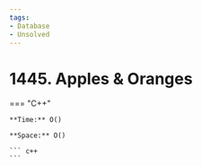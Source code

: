 ```yaml
---
tags:
- Database
- Unsolved
---
```



# 1445. Apples & Oranges

=== "C++"

    **Time:** O()

    **Space:** O()

    ``` c++
    ```